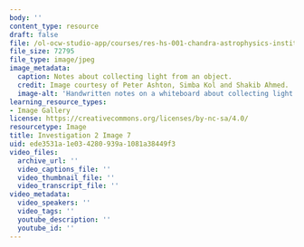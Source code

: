 ```yaml
---
body: ''
content_type: resource
draft: false
file: /ol-ocw-studio-app/courses/res-hs-001-chandra-astrophysics-institute/mithfh_chandra_inv2_7.jpg
file_size: 72795
file_type: image/jpeg
image_metadata:
  caption: Notes about collecting light from an object.
  credit: Image courtesy of Peter Ashton, Simba Kol and Shakib Ahmed.
  image-alt: 'Handwritten notes on a whiteboard about collecting light from an object. '
learning_resource_types:
- Image Gallery
license: https://creativecommons.org/licenses/by-nc-sa/4.0/
resourcetype: Image
title: Investigation 2 Image 7
uid: ede3531a-1e03-4280-939a-1081a38449f3
video_files:
  archive_url: ''
  video_captions_file: ''
  video_thumbnail_file: ''
  video_transcript_file: ''
video_metadata:
  video_speakers: ''
  video_tags: ''
  youtube_description: ''
  youtube_id: ''
---
```

